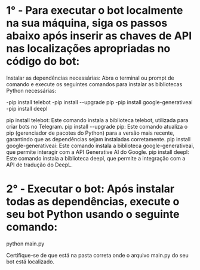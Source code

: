 # 1° - Para executar o bot localmente na sua máquina, siga os passos abaixo após inserir as chaves de API nas localizações apropriadas no código do bot:
Instalar as dependências necessárias: Abra o terminal ou prompt de comando e execute os seguintes comandos para instalar as bibliotecas Python necessárias:

 -pip install telebot
 -pip install --upgrade pip
 -pip install google-generativeai
 -pip install deepl

pip install telebot: Este comando instala a biblioteca telebot, utilizada para criar bots no Telegram.
pip install --upgrade pip: Este comando atualiza o pip (gerenciador de pacotes do Python) para a versão mais recente, garantindo que as dependências sejam instaladas corretamente.
pip install google-generativeai: Este comando instala a biblioteca google-generativeai, que permite interagir com a API Generative AI do Google.
pip install deepl: Este comando instala a biblioteca deepl, que permite a integração com a API de tradução do DeepL.

# 2° - Executar o bot: Após instalar todas as dependências, execute o seu bot Python usando o seguinte comando:
python main.py

Certifique-se de que está na pasta correta onde o arquivo main.py do seu bot está localizado.

